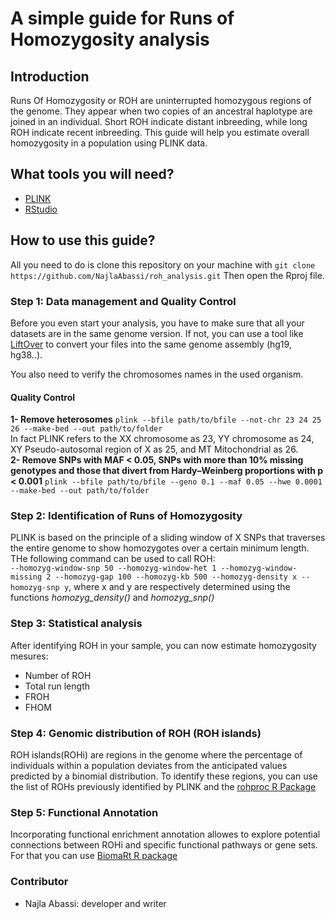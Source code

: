 # A simple guide for Runs of Homozygosity analysis
## Introduction
Runs Of Homozygosity or ROH are uninterrupted homozygous regions of the genome. They appear when two copies of an ancestral haplotype are joined in an individual. Short ROH indicate distant inbreeding, while long ROH indicate recent inbreeding. This guide will help you estimate overall homozygosity in a population using PLINK data.
## What tools you will need?
+ [PLINK](https://www.cog-genomics.org/plink/)
+ [RStudio](https://posit.co/download/rstudio-desktop/)

## How to use this guide?
All you need to do is clone this repository on your machine with `git clone https://github.com/NajlaAbassi/roh_analysis.git`
Then open the Rproj file.

### Step 1: Data management and Quality Control
Before you even start your analysis, you have to make sure that all your datasets are in the same genome version. If not, you can use a tool like [LiftOver](https://genome.ucsc.edu/cgi-bin/hgLiftOver) to convert your files into the same genome assembly (hg19, hg38..).

You also need to verify the chromosomes names in the used organism. 
#### Quality Control
**1- Remove heterosomes** `plink --bfile path/to/bfile --not-chr 23 24 25 26 --make-bed --out path/to/folder`        
In fact PLINK refers to the XX chromosome as 23, YY chromosome as 24, XY Pseudo-autosomal region of X as 25, and MT Mitochondrial as 26.   
**2- Remove SNPs with MAF < 0.05, SNPs with more than 10% missing genotypes and those that divert from Hardy–Weinberg proportions with p < 0.001** `plink --bfile path/to/bfile --geno 0.1 --maf 0.05 --hwe 0.0001 --make-bed --out path/to/folder`   
### Step 2: Identification of Runs of Homozygosity
PLINK is based on the principle of a sliding window of X SNPs that traverses the entire genome to show homozygotes over a certain minimum length. THe following command can be used to call ROH:   
`--homozyg-window-snp 50 --homozyg-window-het 1 --homozyg-window-missing 2 --homozyg-gap 100 --homozyg-kb 500 --homozyg-density x --homozyg-snp y`, where x and y are respectively determined using the functions *homozyg_density()*  and *homozyg_snp()*  
### Step 3: Statistical analysis
After identifying ROH in your sample, you can now estimate homozygosity mesures:   
+ Number of ROH
+ Total run length
+ FROH
+ FHOM
### Step 4: Genomic distribution of ROH (ROH islands)
ROH islands(ROHi) are regions in the genome where the percentage of individuals within a population deviates from the anticipated values predicted by a binomial distribution. To identify these regions, you can use the list of ROHs previously identified by PLINK and the [rohproc R Package](https://github.com/CeballosGene/rohproc)
### Step 5: Functional Annotation
Incorporating functional enrichment annotation allowes to explore potential connections between ROHi and specific functional pathways or gene sets. For that you can use [BiomaRt R package](https://bioconductor.org/packages/release/bioc/html/biomaRt.html)


### Contributor
+ Najla Abassi: developer and writer
